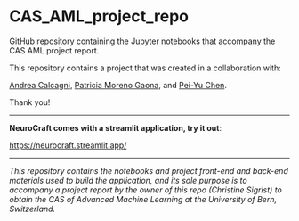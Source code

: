 # CAS_AML_project_repo
GitHub repository containing the Jupyter notebooks that accompany the CAS AML project report.

This repository contains a project that was created in a collaboration with:

[Andrea Calcagni](https://github.com/AndreaCalcagni), [Patricia Moreno Gaona](https://github.com/patmg-coder), and [Pei-Yu Chen](https://github.com/renee1j). 

Thank you!

***

**NeuroCraft comes with a streamlit application, try it out**:

https://neurocraft.streamlit.app/

***

*This repository contains the notebooks and project front-end and back-end materials used to build the application, and its sole purpose is to accompany a project report by the owner of this repo (Christine Sigrist) to obtain the CAS of Advanced Machine Learning at the University of Bern, Switzerland.*
